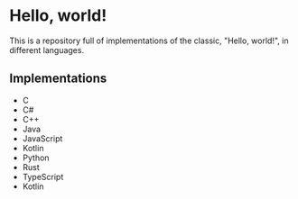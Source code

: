 # Hello, world!
This is a repository full of implementations of the classic, "Hello, world!", in different languages.

## Implementations
- C
- C#
- C++
- Java
- JavaScript
- Kotlin
- Python
- Rust
- TypeScript
- Kotlin
